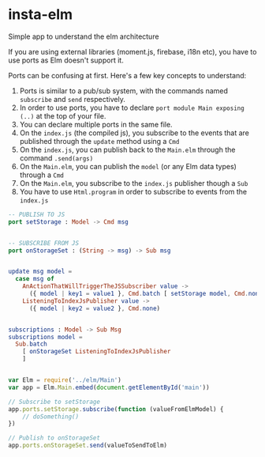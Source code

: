 # insta-elm
Simple app to understand the elm architecture

If you are using external libraries (moment.js, firebase, i18n etc), you have
to use ports as Elm doesn't support it.

Ports can be confusing at first. Here's a few key concepts to understand:

1. Ports is similar to a pub/sub system, with the commands named `subscribe` and `send` respectively.
2. In order to use ports, you have to declare `port module Main exposing (..)` at the top of your file.
3. You can declare multiple ports in the same file.
4. On the `index.js` (the compiled js), you subscribe to the events that are published through the `update` method using a `Cmd`
5. On the `index.js`, you can publish back to the `Main.elm` through the command `.send(args)`
6. On the `Main.elm`, you can publish the `model` (or any Elm data types) through a `Cmd`
7. On the `Main.elm`, you subscribe to the `index.js` publisher though a `Sub`
8. You have to use `Html.program` in order to subscribe to events from the `index.js`

```elm
-- PUBLISH TO JS
port setStorage : Model -> Cmd msg


-- SUBSCRIBE FROM JS
port onStorageSet : (String -> msg) -> Sub msg


update msg model =
  case msg of
    AnActionThatWillTriggerTheJSSubscriber value -> 
      ({ model | key1 = value1 }, Cmd.batch [ setStorage model, Cmd.none ] )
    ListeningToIndexJsPublisher value ->
      ({ model | key2 = value2 }, Cmd.none)


subscriptions : Model -> Sub Msg
subscriptions model =
  Sub.batch
    [ onStorageSet ListeningToIndexJsPublisher
    ]
```

```js

var Elm = require('../elm/Main')
var app = Elm.Main.embed(document.getElementById('main'))

// Subscribe to setStorage
app.ports.setStorage.subscribe(function (valueFromElmModel) {
    // doSomething()
})

// Publish to onStorageSet 
app.ports.onStorageSet.send(valueToSendToElm)


```